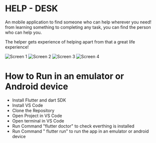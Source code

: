 
# HELP - DESK 

An mobile application to find someone who can help wherever you need!
from learning something to completing any task,
you can find the person who can help you.

The helper gets experience of helping
apart from that a great life experience!


![Screen 1](https://lh4.googleusercontent.com/2qIr01T58P5ukHkrSSix121MMJf13PiOnxy5YkyhS1e05N4waXXBj27H8elae-NSEoTtOs_IwOQ5koSF5jbx=w1920-h842-rw)
![Screen 2](https://lh3.googleusercontent.com/4poV9Hs8Ur1VhwOg95HmJ-IYyJsslVKKx1F28Qi_YzkzVlC5PYhyuC76-Qjb5-Y6Esw4h1yuZs74r1bWN_5C=w3429-h6866-rw)
![Screen 3]( https://lh6.googleusercontent.com/kxupDFVo_1GW6-ItYq5nD-UtuYoUfsQWOyWWbNdhWRhHljpdKnA8kCP2x7bGPcxvJX53uZ4JiRsc1hNUQbjX=w1920-h842-rw)
![Screen 4](https://lh3.googleusercontent.com/lQhJOAKHcABEoOhcbZhym_iph2oQOBHgi6e3A06VWMd-KrV3aezR_LlD0pxOFjf6QbC0ZcdIvPegMEHcZBix=w3429-h6866-rw)
# How to Run in an emulator or Android device

* Install Flutter and dart SDK
* Install VS Code
* Clone the Repository
* Open Project in VS Code
* Open terminal in VS Code
* Run Command "flutter doctor" to check everthing is installed
* Run Command " flutter run" to run the app in an emulator or android device
